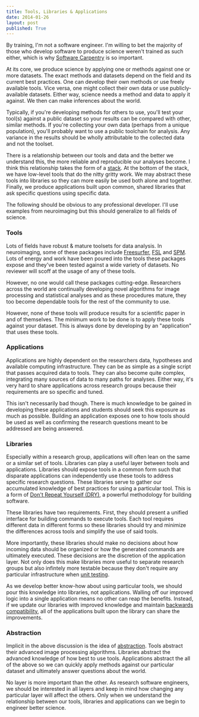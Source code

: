 ```yaml
---
title: Tools, Libraries & Applications
date: 2014-01-26
layout: post
published: True
---
```


By training, I'm not a software engineer. I'm willing to bet the majority of those who develop software to produce science weren't trained as such either, which is why [Software Carpentry][1] is so important.

At its core, we produce science by applying one or methods against one or more datasets. The exact methods and datasets depend on the field and its current best practices. One can develop their own methods or use freely available tools. Vice versa, one might collect their own data or use publicly-available datasets. Either way, science needs a method and data to apply it against. We then can make inferences about the world.

Typically, if you're developing methods for others to use, you'll test your tool(s) against a public dataset so your results can be compared with other, similar methods. If you're collecting your own data (perhaps from a unique population), you'll probably want to use a public toolchain for analysis. Any variance in the results should be wholly attributable to the collected data and not the toolset.

There is a relationship between our tools and data and the better we understand this, the more reliable and reproducible our analyses become. I think this relationship takes the form of a [stack][10]. At the bottom of the stack, we have low-level tools that do the nitty gritty work. We may abstract these tools into libraries so they can more easily be used both alone and together. Finally, we produce applications built upon common, shared libraries that ask specific questions using specific data.

The following should be obvious to any professional developer. I'll use examples from neuroimaging but this should generalize to all fields of science.

### Tools

Lots of fields have robust & mature toolsets for data analysis. In neuroimaging, some of these packages include [Freesurfer][2], [FSL][3] and [SPM][4]. Lots of energy and work have been poured into the tools these packages expose and they've been tested against a wide variety of datasets. No reviewer will scoff at the usage of any of these tools.

However, no one would call these packages cutting-edge. Researchers across the world are continually developing novel algorithms for image processing and statistical analyses and as these procedures mature, they too become dependable tools for the rest of the community to use.

However, none of these tools will produce results for a scientific paper in and of themselves. The minimum work to be done is to apply these tools against your dataset. This is always done by developing by an "application" that uses these tools.

### Applications

Applications are highly dependent on the researchers data, hypotheses and available computing infrastructure. They can be as simple as a single script that passes acquired data to tools. They can also become quite complex, integrating many sources of data to many paths for analyses. Either way, it's very hard to share applications across research groups because their requirements are so specific and tuned.

This isn't necessarily bad though. There is much knowledge to be gained in developing these applications and students should seek this exposure as much as possible. Building an application exposes one to how tools should be used as well as confirming the research questions meant to be addressed are being answered.

### Libraries

Especially within a research group, applications will often lean on the same or a similar set of tools. Libraries can play a useful layer between tools and applications. Libraries should expose tools in a common form such that disparate applications can independently use these tools to address specific research questions. These libraries serve to gather our accumulated knowledge of best practices for using a particular tool. This is a form of [Don't Repeat Yourself (DRY)][7], a powerful methodology for building software.

These libraries have two requirements. First, they should present a unified interface for building commands to execute tools. Each tool requires different data in different forms so these libraries should try and minimize the differences across tools and simplify the use of said tools.

More importantly, these libraries should make no decisions about how incoming data should be organized or how the generated commands are ultimately executed. These decisions are the discretion of the application layer. Not only does this make libraries more useful to separate research groups but also infintely more testable because they don't require any particular infrastructure when [unit testing][6].

As we develop better know-how about using particular tools, we should pour this knowledge into libraries, not applications. Walling off our improved logic into a single application means no other can reap the benefits. Instead, if we update our libraries with improved knowledge and maintain [backwards compatibility][9], all of the applications built upon the library can share the improvements.

### Abstraction

Implicit in the above discussion is the idea of [abstraction][8]. Tools abstract their advanced image processing algorithms. Libraries abstract the advanced knowledge of how best to use tools. Applications abstract the all of the above so we can quickly apply methods against our particular dataset and ultimately answer questions about the world.

No layer is more important than the other. As research software engineers, we should be interested in all layers and keep in mind how changing any particular layer will affect the others. Only when we understand the relationship between our tools, libraries and applications can we begin to engineer better science.


[1]:    http://software-carpentry.org
[2]:    http://surfer.nmr.mgh.harvard.edu
[3]:    http://fsl.fmrib.ox.ac.uk/fsl/fslwiki/
[4]:    http://www.fil.ion.ucl.ac.uk/spm/
[5]:    http://cmic.cs.ucl.ac.uk/camino/index.php?n=Main.HomePage
[6]:    http://en.wikipedia.org/wiki/Unit_testing
[7]:    http://en.wikipedia.org/wiki/Don't_repeat_yourself
[8]:    http://en.wikipedia.org/wiki/Abstraction_(computer_science)
[9]:    http://en.wikipedia.org/wiki/Backwards_compatibility
[10]:   http://en.wikipedia.org/wiki/Solution_stack